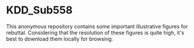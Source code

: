 # KDD_Sub558
This anonymous repository contains some important illustrative figures for rebuttal. Considering that the resolution of these figures is quite high, it's best to download them locally for browsing.
